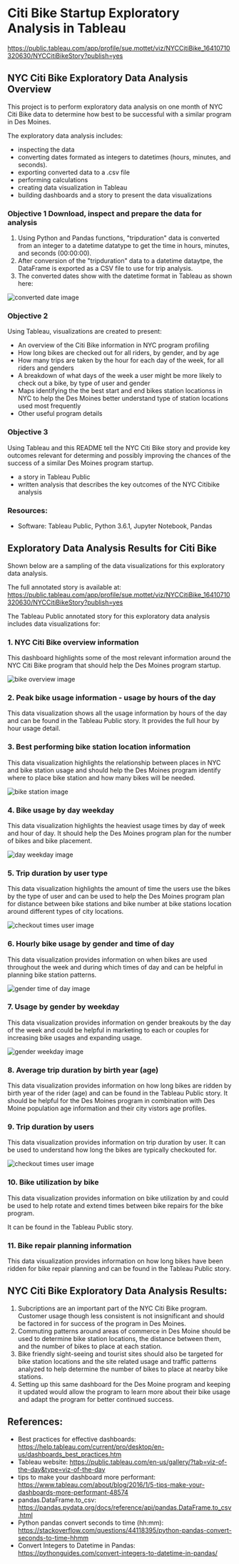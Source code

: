# Citi Bike Startup Exploratory Analysis in Tableau

https://public.tableau.com/app/profile/sue.mottet/viz/NYCCitiBike_16410710320630/NYCCitiBikeStory?publish=yes

## NYC Citi Bike Exploratory Data Analysis Overview

This project is to perform exploratory data analysis on one month of NYC Citi Bike data to determine how best to be successful with a similar program in Des Moines.

The exploratory data analysis includes: 

* inspecting the data
* converting dates formated as integers to datetimes (hours, minutes, and seconds).
* exporting converted data to a .csv file
* performing calculations
* creating data visualization in Tableau
* building dashboards and a story to present the data visualizations

### Objective 1 Download, inspect and prepare the data for analysis


1. Using Python and Pandas functions, "tripduration" data is converted from an integer to a datetime datatype to get the time in hours, minutes, and seconds (00:00:00). 
2. After conversion of the "tripduration" data to a datetime dataytpe, the DataFrame is exported as a CSV file to use for trip analysis.
3. The converted dates show with the datetime format in Tableau as shown here:

![converted date image](/Resources/trip_duration_minutes_conversion.png)

### Objective 2

Using Tableau, visualizations are created to present:

- An overview of the Citi Bike information in NYC program profiling
- How long bikes are checked out for all riders,  by gender, and by age
- How many trips are taken by the hour for each day of the week, for all riders and genders
- A breakdown of what days of the week a user might be more likely to check out a bike, by type of user and gender
- Maps identifying the the best start and end bikes station locationss in NYC to help the Des Moines better understand type of station locations used most frequently
- Other useful program details

### Objective 3
Using Tableau and this README tell the NYC Citi Bike story and provide key outcomes relevant for determing and possibly improving the chances of the success of a similar Des Moines program startup.

 - a story in Tableau Public
 - written analysis that describes the key outcomes of the NYC Citibike analysis
### Resources: 

- Software: Tableau Public, Python 3.6.1, Jupyter Notebook, Pandas

## Exploratory Data Analysis Results for Citi Bike
Shown below are a sampling of the data visualizations for this exploratory data analysis. 

The full annotated story is available at:
https://public.tableau.com/app/profile/sue.mottet/viz/NYCCitiBike_16410710320630/NYCCitiBikeStory?publish=yes

The Tableau Public annotated story for this exploratory data analysis includes data visualizations for:

### 1. NYC Citi Bike overview information

This dashboard highlights some of the most relevant information around the NYC Citi Bike program that should help the Des Moines program startup.

![bike overview image](/Resources/overview.png)

### 2. Peak bike usage information - usage by hours of the day

This data visualization shows all the usage information by hours of the day and can be found in the Tableau Public story. It provides the full hour by hour usage detail.

### 3. Best performing bike station location information

This data visualization highlights the relationship between places in NYC and bike station usage and should help the Des Moines program identify where to place bike station and how many bikes will be needed.

![bike station image](/Resources/best_start_end_locations.png)

### 4. Bike usage by day weekday

This data visualization highlights the heaviest usage times by day of week and hour of day. It should help the Des Moines program plan for the number of bikes and bike placement.

![day weekday image](/Resources/trips_by_weekday_per_hour.png)

### 5. Trip duration by user type

This data visualization highlights the amount of time the users use the bikes by the type of user and can be used to help the Des Moines program plan for distance between bike stations and bike number at bike stations location around different types of city locations.

![checkout times user image](/Resources/checkout_times_for_users.png)

### 6. Hourly bike usage by gender and time of day

This data visualization provides information on when bikes are used throughout the week and during which times of day and can be helpful in planning bike station patterns.

![gender time of day image](/Resources/trips_by_gender_weekday_per_hour.png)

### 7. Usage by gender by weekday

This data visualization provides information on gender breakouts by the day of the week and could be helpful in marketing to each or couples for increasing bike usages and expanding usage.

![gender weekday image](/Resources/user_trips_by_gender_by_weekday.png)

### 8. Average trip duration by birth year (age)

This data visualization provides information on how long bikes are ridden by birth year of the rider (age) and can be found in the Tableau Public story. It should be helpful for the Des Moines program in combination with Des Moine population age information and their city vistors age profiles.

### 9. Trip duration by users

This data visualization provides information on trip duration by user. It can be used to understand how long the bikes are typically checkouted for.

![checkout times user image](/Resources/checkout_times_for_users.png)

### 10. Bike utilization by bike 

This data visualization provides information on bike utilization by and could be used to help rotate and extend times between bike repairs for the bike program. 

It can be found in the Tableau Public story.

### 11. Bike repair planning information

This data visualization provides information on how long bikes have been ridden for bike repair planning and can be found in the Tableau Public story.

## NYC Citi Bike Exploratory Data Analysis Results:

1. Subcriptions are an important part of the NYC Citi Bike program. Customer usage though less consistent is not insignificant and should be factored in for success of the program in Des Moines.
2. Commuting patterns around areas of commerce in Des Moine should be used to determine bike station locations, the distance between them, and the number of bikes to place at each station.
3. Bike friendly sight-seeing and tourist sites should also be targeted for bike station locations and the site related usage and traffic patterns analyzed to help determine the number of bikes to place at nearby bike stations.
4. Setting up this same dashboard for the Des Moine program and keeping it updated would allow the program to learn more about their bike usage and adapt the program for better continued success.

## References:
* Best practices for effective dashboards: https://help.tableau.com/current/pro/desktop/en-us/dashboards_best_practices.htm
* Tableau website: https://public.tableau.com/en-us/gallery/?tab=viz-of-the-day&type=viz-of-the-day
* tips to make your dashboard more performant: https://www.tableau.com/about/blog/2016/1/5-tips-make-your-dashboards-more-performant-48574
* pandas.DataFrame.to_csv: https://pandas.pydata.org/docs/reference/api/pandas.DataFrame.to_csv.html
* Python pandas convert seconds to time (hh:mm): https://stackoverflow.com/questions/44118395/python-pandas-convert-seconds-to-time-hhmm
* Convert Integers to Datetime in Pandas: https://pythonguides.com/convert-integers-to-datetime-in-pandas/